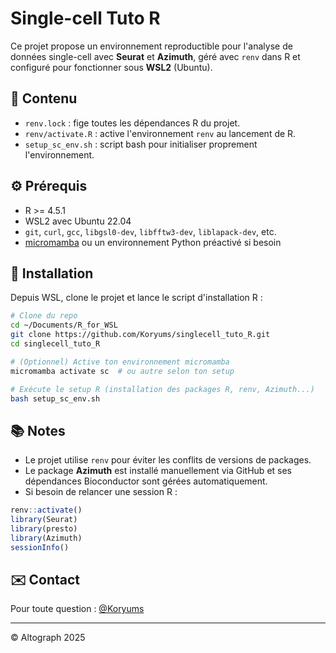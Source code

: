 # Single-cell Tuto R

Ce projet propose un environnement reproductible pour l'analyse de données single-cell avec **Seurat** et **Azimuth**, géré avec `renv` dans R et configuré pour fonctionner sous **WSL2** (Ubuntu).

## 📂 Contenu

- `renv.lock` : fige toutes les dépendances R du projet.
- `renv/activate.R` : active l'environnement `renv` au lancement de R.
- `setup_sc_env.sh` : script bash pour initialiser proprement l'environnement.

## ⚙️ Prérequis

- R >= 4.5.1
- WSL2 avec Ubuntu 22.04
- `git`, `curl`, `gcc`, `libgsl0-dev`, `libfftw3-dev`, `liblapack-dev`, etc.
- [micromamba](https://mamba.readthedocs.io/en/latest/micromamba.html) ou un environnement Python préactivé si besoin

## 🔧 Installation

Depuis WSL, clone le projet et lance le script d'installation R :

```bash
# Clone du repo
cd ~/Documents/R_for_WSL
git clone https://github.com/Koryums/singlecell_tuto_R.git
cd singlecell_tuto_R

# (Optionnel) Active ton environnement micromamba
micromamba activate sc  # ou autre selon ton setup

# Exécute le setup R (installation des packages R, renv, Azimuth...)
bash setup_sc_env.sh
```

## 📚 Notes

- Le projet utilise `renv` pour éviter les conflits de versions de packages.
- Le package **Azimuth** est installé manuellement via GitHub et ses dépendances Bioconductor sont gérées automatiquement.
- Si besoin de relancer une session R :

```r
renv::activate()
library(Seurat)
library(presto)
library(Azimuth)
sessionInfo()
```

## ✉️ Contact

Pour toute question : [@Koryums](https://github.com/Koryums)

---

© Altograph 2025

